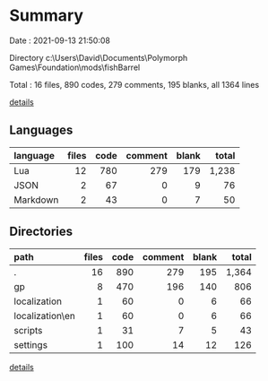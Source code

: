 # Summary

Date : 2021-09-13 21:50:08

Directory c:\Users\David\Documents\Polymorph Games\Foundation\mods\fishBarrel

Total : 16 files,  890 codes, 279 comments, 195 blanks, all 1364 lines

[details](details.md)

## Languages
| language | files | code | comment | blank | total |
| :--- | ---: | ---: | ---: | ---: | ---: |
| Lua | 12 | 780 | 279 | 179 | 1,238 |
| JSON | 2 | 67 | 0 | 9 | 76 |
| Markdown | 2 | 43 | 0 | 7 | 50 |

## Directories
| path | files | code | comment | blank | total |
| :--- | ---: | ---: | ---: | ---: | ---: |
| . | 16 | 890 | 279 | 195 | 1,364 |
| gp | 8 | 470 | 196 | 140 | 806 |
| localization | 1 | 60 | 0 | 6 | 66 |
| localization\en | 1 | 60 | 0 | 6 | 66 |
| scripts | 1 | 31 | 7 | 5 | 43 |
| settings | 1 | 100 | 14 | 12 | 126 |

[details](details.md)